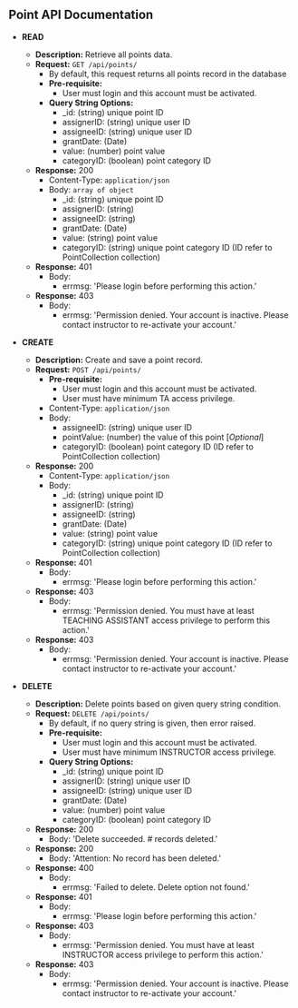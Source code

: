 Point API Documentation
------------

+ **READ**
    + **Description:** Retrieve all points data.
    + **Request:** ```GET /api/points/```
        + By default, this request returns all points record in the database
        + **Pre-requisite:**
            + User must login and this account must be activated.
        + **Query String Options:**
            + _id: (string) unique point ID
            + assignerID: (string) unique user ID
            + assigneeID: (string) unique user ID
            + grantDate: (Date)
            + value: (number) point value
            + categoryID: (boolean) point category ID
    + **Response:** 200
        + Content-Type: ```application/json```
        + Body: ```array of object```
            + _id: (string) unique point ID
            + assignerID: (string)
            + assigneeID: (string)
            + grantDate: (Date) 
            + value: (string) point value
            + categoryID: (string) unique point category ID (ID refer to PointCollection collection)
    + **Response:** 401
        + Body:
            + errmsg: 'Please login before performing this action.'
    + **Response:** 403
        + Body:
            + errmsg: 'Permission denied. Your account is inactive. Please contact instructor to re-activate your account.'
            
+ **CREATE**
    + **Description:** Create and save a point record.
    + **Request:** ```POST /api/points/```
        + **Pre-requisite:**
            + User must login and this account must be activated.
            + User must have minimum TA access privilege.
        + Content-Type: ```application/json```
        + Body:
            + assigneeID: (string) unique user ID
            + pointValue: (number) the value of this point [_Optional_]
            + categoryID: (boolean) point category ID (ID refer to PointCollection collection)
    + **Response:** 200
        + Content-Type: ```application/json```
        + Body:
            + _id: (string) unique point ID
            + assignerID: (string)
            + assigneeID: (string)
            + grantDate: (Date) 
            + value: (string) point value
            + categoryID: (string) unique point category ID (ID refer to PointCollection collection)
    + **Response:** 401
        + Body:
            + errmsg: 'Please login before performing this action.'
    + **Response:** 403
        + Body:
            + errmsg: 'Permission denied. You must have at least TEACHING ASSISTANT access privilege to perform this action.'
    + **Response:** 403
        + Body:
            + errmsg: 'Permission denied. Your account is inactive. Please contact instructor to re-activate your account.'

+ **DELETE**
    + **Description:** Delete points based on given query string condition.
    + **Request:** ```DELETE /api/points/```
        + By default, if no query string is given, then error raised.
        + **Pre-requisite:**
            + User must login and this account must be activated.
            + User must have minimum INSTRUCTOR access privilege.
        + **Query String Options:**
            + _id: (string) unique point ID
            + assignerID: (string) unique user ID
            + assigneeID: (string) unique user ID
            + grantDate: (Date)
            + value: (number) point value
            + categoryID: (boolean) point category ID
    + **Response:** 200
        + Body: 'Delete succeeded. # records deleted.'
    + **Response:** 200
        + Body: 'Attention: No record has been deleted.'
    + **Response:** 400
        + Body:
            + errmsg: 'Failed to delete. Delete option not found.'
    + **Response:** 401
        + Body:
            + errmsg: 'Please login before performing this action.'
    + **Response:** 403
        + Body:
            + errmsg: 'Permission denied. You must have at least INSTRUCTOR access privilege to perform this action.'
    + **Response:** 403
        + Body:
            + errmsg: 'Permission denied. Your account is inactive. Please contact instructor to re-activate your account.'
